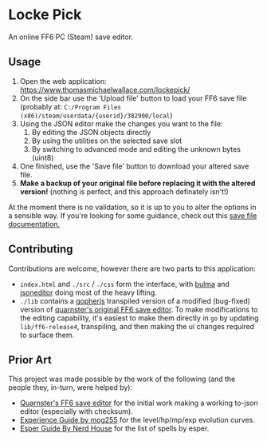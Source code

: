# Locke Pick

An online FF6 PC (Steam) save editor.

## Usage

1. Open the web application: https://www.thomasmichaelwallace.com/lockepick/
1. On the side bar use the 'Upload file' button to load your FF6 save file (probably at: `C:/Program Files (x86)/steam/userdata/{userid}/382900/local`)
1. Using the JSON editor make the changes you want to the file:
    1. By editing the JSON objects directly
    1. By using the utilities on the selected save slot
    1. By switching to advanced mode and editing the unknown bytes (uint8)
1. One finished, use the 'Save file' button to download your altered save file.
1. **Make a backup of your original file before replacing it with the altered version!** (nothing is perfect, and this approach definately isn't!)

At the moment there is no validation, so it is up to you to alter the options in a sensible way. If you're looking for some guidance, check out this [save file documentation.](https://www.ff6hacking.com/wiki/doku.php?id=ff6a:doc:savefile)

## Contributing

Contributions are welcome, however there are two parts to this application:
 * `index.html` and `./src` / `./css` form the interface, with [bulma](https://bulma.io/) and [jsoneditor](https://github.com/josdejong/jsoneditor) doing most of the heavy lifting.
 * `./lib` contains a [gopherjs](https://github.com/gopherjs/gopherjs) transpiled version of a modified (bug-fixed) version of [quarnster's original FF6 save editor](https://github.com/quarnster/ff6). To make modifications to the editing capability, it's easiest to make them directly in `go` by updating `lib/ff6-release4`, transpiling, and then making the ui changes required to surface them.


## Prior Art

This project was made possible by the work of the following (and the people they, in-turn, were helped by):
 * [Quarnster's FF6 save editor](https://github.com/quarnster/ff6) for the initial work making a working to-json editor (especially with checksum).
 * [Experience Guide by mog255](https://gamefaqs.gamespot.com/ps/562865-final-fantasy-vi/faqs/39433) for the level/hp/mp/exp evolution curves.
 * [Esper Guide By Nerd House](https://steamcommunity.com/sharedfiles/filedetails/?id=581570122) for the list of spells by esper.
